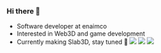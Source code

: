 ### Hi there 👋

- Software developer at enaimco
- Interested in Web3D and game development
- Currently making Slab3D, stay tuned 👀
![](https://img.shields.io/badge/day%20📅-22-blue)
![](https://img.shields.io/badge/stars%20⭐-34-yellow)
![](https://img.shields.io/badge/days%20completed-17-red)
